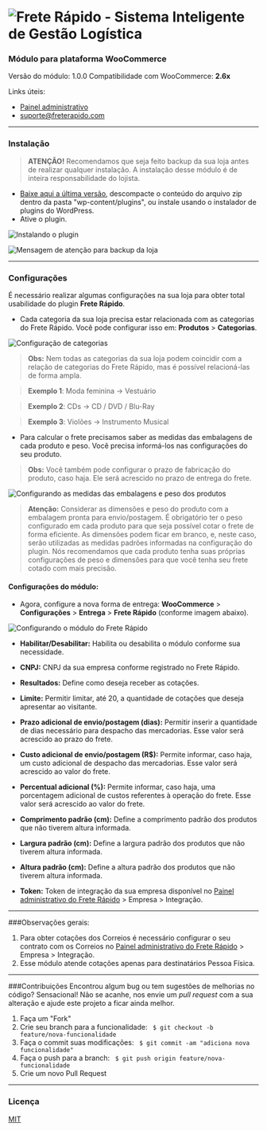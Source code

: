 ![Frete Rápido - Sistema Inteligente de Gestão Logística](https://freterapido.com/imgs/frete_rapido.png)
===

### Módulo para plataforma WooCommerce

Versão do módulo: 1.0.0
Compatibilidade com WooCommerce: **2.6x**

Links úteis:

- [Painel administrativo][2]
- [suporte@freterapido.com][3]

----------

### Instalação

>**ATENÇÃO!** Recomendamos que seja feito backup da sua loja antes de realizar qualquer instalação. A instalação desse módulo é de inteira responsabilidade do lojista.


- [Baixe aqui a última versão][4], descompacte o conteúdo do arquivo zip dentro da pasta "wp-content/plugins", ou instale usando o instalador de plugins do WordPress.
- Ative o plugin.

![Instalando o plugin](https://freterapido.com/imgs/woocommerce_2.6_doc/freterapido/plugin_install.gif "Procedimento de Instalação")

![Mensagem de atenção para backup da loja](https://freterapido.com/imgs/woocommerce_2.6_doc/attention_2.png "#FicaDica ;)")

----------

### Configurações

É necessário realizar algumas configurações na sua loja para obter total usabilidade do plugin **Frete Rápido**.

- Cada categoria da sua loja precisa estar relacionada com as categorias do Frete Rápido. Você pode configurar isso em: **Produtos** > **Categorias**.

![Configuração de categorias ](http://freterapido.com/imgs/woocommerce_2.6_doc/freterapido/categoria_edicao.png "Configuração de categorias")

> **Obs:** Nem todas as categorias da sua loja podem coincidir com a relação de categorias do Frete Rápido, mas é possível relacioná-las de forma ampla.

> **Exemplo 1**: Moda feminina -> Vestuário

> **Exemplo 2**: CDs -> CD / DVD / Blu-Ray

> **Exemplo 3**: Violões -> Instrumento Musical

- Para calcular o frete precisamos saber as medidas das embalagens de cada produto e peso. Você precisa informá-los nas configurações do seu produto.

> **Obs:** Você também pode configurar o prazo de fabricação do produto, caso haja. Ele será acrescido no prazo de entrega do frete.

![Configurando as medidas das embalagens e peso dos produtos](http://freterapido.com/imgs/woocommerce_2.6_doc/freterapido/product_settings.gif "Configuração das informações dos produtos")

> **Atenção:** Considerar as dimensões e peso do produto com a embalagem pronta para envio/postagem.
> É obrigatório ter o peso configurado em cada produto para que seja possível cotar o frete de forma eficiente. As dimensões podem ficar em branco, e, neste caso, serão utilizadas as medidas padrões informadas na configuração do plugin.
> Nós recomendamos que cada produto tenha suas próprias configurações de peso e dimensões para que você tenha seu frete cotado com mais precisão.

#### Configurações do módulo:

- Agora, configure a nova forma de entrega: **WooCommerce** > **Configurações** > **Entrega** > **Frete Rápido** (conforme imagem abaixo).

![Configurando o módulo do Frete Rápido](http://freterapido.com/imgs/woocommerce_2.6_doc/freterapido/configuracao_plugin.png "Configurações do módulo")

- **Habilitar/Desabilitar:** Habilita ou desabilita o módulo conforme sua necessidade.

- **CNPJ:** CNPJ da sua empresa conforme registrado no Frete Rápido.

- **Resultados:** Define como deseja receber as cotações.

- **Limite:** Permitir limitar, até 20, a quantidade de cotações que deseja apresentar ao visitante.

- **Prazo adicional de envio/postagem (dias):** Permitir inserir a quantidade de dias necessário para despacho das mercadorias. Esse valor será acrescido ao prazo do frete.

- **Custo adicional de envio/postagem (R$):** Permite informar, caso haja, um custo adicional de despacho das mercadorias. Esse valor será acrescido ao valor do frete.

- **Percentual adicional (%):** Permite informar, caso haja, uma porcentagem adicional de custos referentes à operação do frete. Esse valor será acrescido ao valor do frete.

- **Comprimento padrão (cm):** Define a comprimento padrão dos produtos que não tiverem altura informada.

- **Largura padrão (cm):** Define a largura padrão dos produtos que não tiverem altura informada.

- **Altura padrão (cm):** Define a altura padrão dos produtos que não tiverem altura informada.

- **Token:** Token de integração da sua empresa disponível no [Painel administrativo do Frete Rápido][2] > Empresa > Integração.

--------

###Observações gerais:
1. Para obter cotações dos Correios é necessário configurar o seu contrato com os Correios no [Painel administrativo do Frete Rápido][2] > Empresa > Integração.
2. Esse módulo atende cotações apenas para destinatários Pessoa Física.

--------

###Contribuições
Encontrou algum bug ou tem sugestões de melhorias no código? Sensacional! Não se acanhe, nos envie um *pull request* com a sua alteração e ajude este projeto a ficar ainda melhor.

1. Faça um "Fork"
2. Crie seu branch para a funcionalidade: ` $ git checkout -b feature/nova-funcionalidade`
3. Faça o commit suas modificações: ` $ git commit -am "adiciona nova funcionalidade"`
4. Faça o push para a branch: ` $ git push origin feature/nova-funcionalidade`
5. Crie um novo Pull Request

--------

### Licença
[MIT][5]


[1]: https://www.magentocommerce.com/magento-connect/catalogsearch/result/?q=frete+r%C3%A1pido&pl=0 "Magento Connect"
[2]: https://freterapido.com/painel/?origin=github_woocommerce_freterapido "Painel do Frete Rápido"
[3]: mailto:suporte@freterapido.com "E-mail para a galera super gente fina :)"
[4]: https://github.com/freterapido/freterapido_woocommerce_2.6/archive/master.zip
[5]: https://github.com/freterapido/freterapido_woocommerce/blob/master/LICENSE
